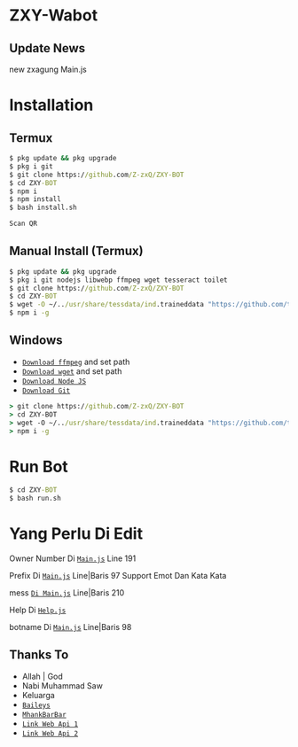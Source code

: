 # ZXY-Wabot

## Update News

new zxagung Main.js

# Installation

## Termux
```cmd
$ pkg update && pkg upgrade
$ pkg i git
$ git clone https://github.com/Z-zxQ/ZXY-BOT
$ cd ZXY-BOT
$ npm i
$ npm install
$ bash install.sh

Scan QR
```

## Manual Install (Termux)
```cmd
$ pkg update && pkg upgrade
$ pkg i git nodejs libwebp ffmpeg wget tesseract toilet
$ git clone https://github.com/Z-zxQ/ZXY-BOT
$ cd ZXY-BOT
$ wget -O ~/../usr/share/tessdata/ind.traineddata "https://github.com/tesseract-ocr/tessdata/blob/master/ind.traineddata?raw=true"
$ npm i -g
```

## Windows
* [`Download ffmpeg`](https://ffmpeg.org/download.html#build-windows) and set path
* [`Download wget`](https://eternallybored.org/misc/wget/releases/) and set path
* [`Download Node JS`](https://nodejs.org/en/download/)
* [`Download Git`](https://git-scm.com/downloads)
```cmd
> git clone https://github.com/Z-zxQ/ZXY-BOT
> cd ZXY-BOT
> wget -O ~/../usr/share/tessdata/ind.traineddata "https://github.com/tesseract-ocr/tessdata/blob/master/ind.traineddata?raw=true"
> npm i -g
```

# Run Bot
```cmd
$ cd ZXY-BOT
$ bash run.sh
```

# Yang Perlu Di Edit
 
Owner Number Di [`Main.js`](https://github.com/Z-zxQ/ZXY-BOT/blob/main/main.js) Line 191

Prefix Di [`Main.js`](https://github.com/Z-zxQ/ZXY-BOT/blob/main/main.js) Line|Baris 97 Support Emot Dan Kata Kata

mess [`Di Main.js`](https://github.com/Z-zxQ/ZXY-BOT/blob/main/main.js) Line|Baris 210

Help Di [`Help.js`](https://github.com/Z-zxQ/ZXY-BOT/blob/main/src/help.js)

botname Di [`Main.js`](https://github.com/Z-zxQ/ZXY-BOT/blob/main/main.js) Line|Baris 98

## Thanks To

* Allah | God
* Nabi Muhammad Saw
* Keluarga
* [`Baileys`](https://github.com/adiwajshing/Baileys)
* [`MhankBarBar`](https://github.com/MhankBarBar)
* [`Link Web Api 1`](https://apixxy.herokuapp.com/docs)
* [`Link Web Api 2`](https://apizxxy.herokuapp.com/docs)


